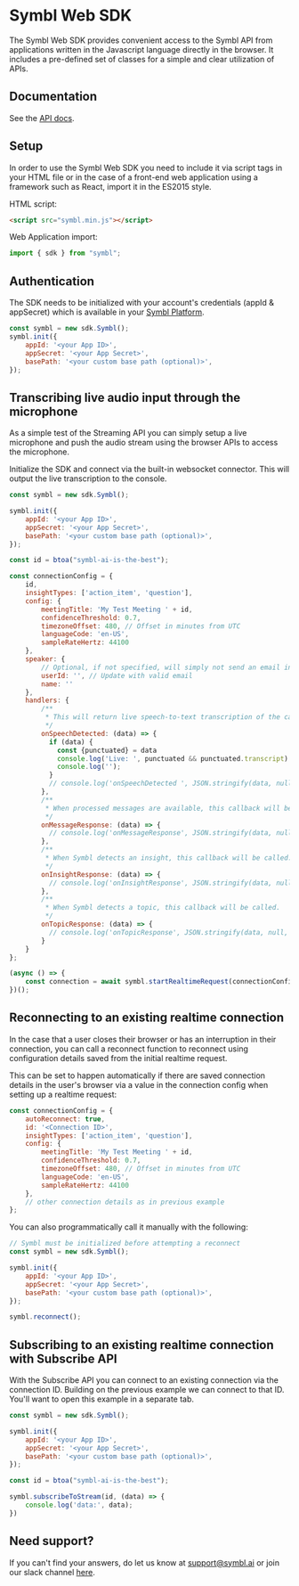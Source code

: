 # Symbl Web SDK

The Symbl Web SDK provides convenient access to the Symbl API from applications written in the Javascript language directly in the browser. It includes a pre-defined set of classes for a simple and clear utilization of APIs.

## Documentation

See the [API docs](https://docs.symbl.ai/docs/).

## Setup

In order to use the Symbl Web SDK you need to include it via script tags in your HTML file or in the case of a front-end web application using a framework such as React, import it in the ES2015 style.

HTML script:
```html
<script src="symbl.min.js"></script>
```

Web Application import:
```js
import { sdk } from "symbl";
```

## Authentication

The SDK needs to be initialized with your account's credentials (appId & appSecret) which is
available in your [Symbl Platform][api-keys].

```js
const symbl = new sdk.Symbl();
symbl.init({
	appId: '<your App ID>',
	appSecret: '<your App Secret>',
	basePath: '<your custom base path (optional)>',
});
```

## Transcribing live audio input through the microphone

As a simple test of the Streaming API you can simply setup a live microphone and push the audio stream using the browser APIs to access the microphone.

Initialize the SDK and connect via the built-in websocket connector. This will output the live transcription to the console.

```js
const symbl = new sdk.Symbl();

symbl.init({
	appId: '<your App ID>',
	appSecret: '<your App Secret>',
	basePath: '<your custom base path (optional)>',
});

const id = btoa("symbl-ai-is-the-best");

const connectionConfig = {
	id,
	insightTypes: ['action_item', 'question'],
	config: {
		meetingTitle: 'My Test Meeting ' + id,
		confidenceThreshold: 0.7,
		timezoneOffset: 480, // Offset in minutes from UTC
		languageCode: 'en-US',
		sampleRateHertz: 44100
	},
	speaker: {
		// Optional, if not specified, will simply not send an email in the end.
		userId: '', // Update with valid email
		name: ''
	},
	handlers: {
		/**
		 * This will return live speech-to-text transcription of the call.
		 */
		onSpeechDetected: (data) => {
		  if (data) {
		    const {punctuated} = data
		    console.log('Live: ', punctuated && punctuated.transcript)
		    console.log('');
		  }
		  // console.log('onSpeechDetected ', JSON.stringify(data, null, 2));
		},
		/**
		 * When processed messages are available, this callback will be called.
		 */
		onMessageResponse: (data) => {
		  // console.log('onMessageResponse', JSON.stringify(data, null, 2))
		},
		/**
		 * When Symbl detects an insight, this callback will be called.
		 */
		onInsightResponse: (data) => {
		  // console.log('onInsightResponse', JSON.stringify(data, null, 2))
		},
		/**
		 * When Symbl detects a topic, this callback will be called.
		 */
		onTopicResponse: (data) => {
		  // console.log('onTopicResponse', JSON.stringify(data, null, 2))
		}
	}
};

(async () => {
	const connection = await symbl.startRealtimeRequest(connectionConfig, true);
})();
```

## Reconnecting to an existing realtime connection

In the case that a user closes their browser or has an interruption in their connection, you can call a reconnect function to reconnect using configuration details saved from the initial realtime request.  

This can be set to happen automatically if there are saved connection details in the user's browser via a value in the connection config when setting up a realtime request:

```js
const connectionConfig = {
	autoReconnect: true,
	id: '<Connection ID>',
	insightTypes: ['action_item', 'question'],
	config: {
		meetingTitle: 'My Test Meeting ' + id,
		confidenceThreshold: 0.7,
		timezoneOffset: 480, // Offset in minutes from UTC
		languageCode: 'en-US',
		sampleRateHertz: 44100
	},
	// other connection details as in previous example
};
```

You can also programmatically call it manually with the following:

```js
// Symbl must be initialized before attempting a reconnect
const symbl = new sdk.Symbl();

symbl.init({
	appId: '<your App ID>',
	appSecret: '<your App Secret>',
	basePath: '<your custom base path (optional)>',
});

symbl.reconnect();
```

## Subscribing to an existing realtime connection with Subscribe API

With the Subscribe API you can connect to an existing connection via the connection ID. Building on the previous example we can connect to that ID. You'll want to open this example in a separate tab.

```js
const symbl = new sdk.Symbl();

symbl.init({
	appId: '<your App ID>',
	appSecret: '<your App Secret>',
	basePath: '<your custom base path (optional)>',
});

const id = btoa("symbl-ai-is-the-best");

symbl.subscribeToStream(id, (data) => {
	console.log('data:', data);
})
```

<!-- If you'd like to see a more in-depth examples for the Streaming API, please take a look at the extended Streaming examples [here][Streaming-Examples]. -->

<!-- ## Transcribing live audio input through Telephony API

As a simple test of the Telephony API you can call a phone number and see a live transcription of your phone call in the console.

* Will update with live telephony example. -->

<!-- If you'd like to see a more in-depth examples for the Telephony API, please take a look at the extended Telephony examples [here][Telephony-Examples]. -->

<!-- ## Async Example

* Will update with async example. -->

## Need support?

<!-- If you are looking for some specific use cases and more in-depth examples do check our [examples][examples] folder. -->

If you can't find your answers, do let us know at support@symbl.ai or join our slack channel [here][slack-invite].

[api-keys]: https://platform.symbl.ai/#/login
[symbl-docs]: https://docs.symbl.ai/docs/javascript-sdk/introduction
[streaming_api-docs]: https://docs.symbl.ai/docs/streamingapi/introduction
[telephony_api-docs]: https://docs.symbl.ai/docs/telephony/introduction
[async_text-docs]: https://docs.symbl.ai/docs/async-api/overview/text/post-text/
[async_audio-docs]: https://docs.symbl.ai/docs/async-api/overview/audio/post-audio
[examples]: examples
[slack-invite]: https://symbldotai.slack.com/join/shared_invite/zt-4sic2s11-D3x496pll8UHSJ89cm78CA#/
[streaming-examples]: examples/Streaming_API
[telephony-examples]: examples/Telephony_API